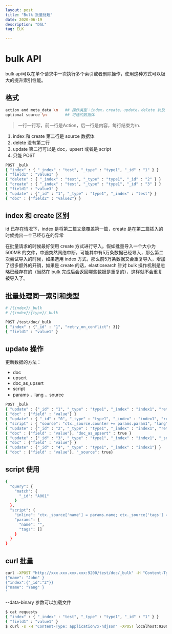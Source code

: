 ```yaml
---
layout: post
title: "Bulk 批量处理"
date: 2020-06-19
description: "DSL"
tag: ELK

---
```



# bulk API

bulk api可以在单个请求中一次执行多个索引或者删除操作，使用这种方式可以极大的提升索引性能。

## 格式

```sh
action and meta_data \n   ## 操作类型：index，create，update，delete 以及 metadata：_index, _type, _id
optional source \n        ## 可选的数据体
```

> 一行一行写，前一行是Action，后一行是内容，每行结束为\n.

1. index 和 create  第二行是 source 数据体
2. delete 没有第二行
3. update 第二行可以是 doc，upsert 或者是 script
4. 只能 POST


```sh
POST _bulk
{ "index" : { "_index" : "test", "_type" : "type1", "_id" : "1" } }
{ "field1" : "value1" }
{ "delete" : { "_index" : "test", "_type" : "type1", "_id" : "2" } }
{ "create" : { "_index" : "test", "_type" : "type1", "_id" : "3" } }
{ "field1" : "value3" }
{ "update" : {"_id" : "1", "_type" : "type1", "_index" : "test"} }
{ "doc" : {"field2" : "value2"} }
```

## index 和 create 区别

id 已存在情况下，index 是将第二篇文章覆盖第一篇，create 是在第二篇插入的时候抛出一个已经存在的异常

在批量请求的时候最好使用 create 方式进行导入。假如批量导入一个大小为500MB 的文件，中途突然网络中断，可能其中有5万条数据已经导入，那么第二次尝试导入的时候，如果选用 index 方式，那么前5万条数据又会重复导入，增加了很多额外的开销，如果是 create 的话，elasticsearch 针对 bulk 操作机制是忽略已经存在的（当然在 bulk 完成后会返回哪些数据是重复的），这样就不会重复被导入了。


## 批量处理同一索引和类型

```sh
# /{index}/_bulk
# /{index}/{type}/_bulk

POST /test/doc/_bulk
{ "index" : {"_id" : "1", "retry_on_conflict": 3}}
{ "field1" : "value1" }
```



## update 操作

更新数据的方法：

- doc
- upsert
- doc_as_upsert
- script
- params ，lang ，source

```sh
POST _bulk
{ "update" : {"_id" : "1", "_type" : "type1", "_index" : "index1", "retry_on_conflict" : 3} }
{ "doc" : {"field" : "value"} }
{ "update" : { "_id" : "0", "_type" : "type1", "_index" : "index1", "retry_on_conflict" : 3} }
{ "script" : { "source": "ctx._source.counter += params.param1", "lang" : "painless", "params" : {"param1" : 1}}, "upsert" : {"counter" : 1}}
{ "update" : {"_id" : "2", "_type" : "type1", "_index" : "index1", "retry_on_conflict" : 3} }
{ "doc" : {"field" : "value"}, "doc_as_upsert" : true }
{ "update" : {"_id" : "3", "_type" : "type1", "_index" : "index1", "_source" : true} }
{ "doc" : {"field" : "value"} }
{ "update" : {"_id" : "4", "_type" : "type1", "_index" : "index1"} }
{ "doc" : {"field" : "value"}, "_source": true}
```


## script 使用 

```sh
{
  "query": {
    "match": {
      "_id": "A001"
    }
  },
  "script": {
    "inline": "ctx._source['name'] = params.name; ctx._source['tags'] = params.tags",
    "params": {
      "name": "",
      "tags": []
    }
  }
}
```


## curl 批量

```sh
curl -XPOST "http://xxx.xxx.xxx.xxx:9200/test/doc/_bulk" -H "Content-Type:application/json" -u admin:admin -d '{"index":{"_id":"1"}}
{"name": "John" }
{"index":{"_id":"2"}}
{"name": "Yang" }
'
```

--data-binary 参数可以加载文件

```sh
$ cat requests
{ "index" : { "_index" : "test", "_type" : "type1", "_id" : "1" } }
{ "field1" : "value1" }
$ curl -s -H "Content-Type: application/x-ndjson" -XPOST localhost:9200/_bulk --data-binary "@requests"
```


